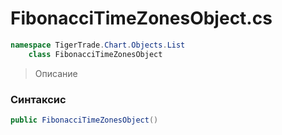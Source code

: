 
# FibonacciTimeZonesObject.cs
```csharp
namespace TigerTrade.Chart.Objects.List  
    class FibonacciTimeZonesObject
```

> Описание

### Синтаксис
```csharp
public FibonacciTimeZonesObject()
```
